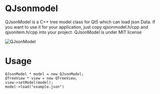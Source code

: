 # QJsonmodel
QJsonModel is a C++ tree model class for Qt5 which can load json Data. 
If you want to use it for your application, just copy qjsonmodel.h/cpp and qjsonitem.h/cpp into your project. 
QJsonModel is under MIT license

![QJsonModel](https://raw.githubusercontent.com/dridk/QJsonmodel/master/screen.png)



# Usage 

    QJsonModel * model = new QJsonModel;
    QTreeView * view = new QTreeView;
    view->setModel(model);
    model->load("example.json")
